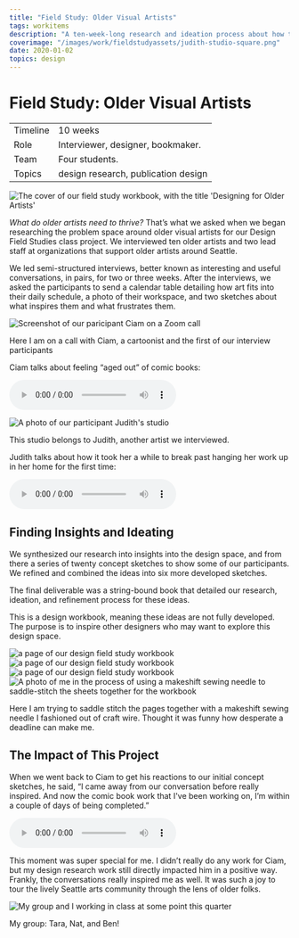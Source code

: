 ```yaml
---
title: "Field Study: Older Visual Artists"
tags: workitems
description: "A ten-week-long research and ideation process about how to support older visual artists."
coverimage: "/images/work/fieldstudyassets/judith-studio-square.png"
date: 2020-01-02
topics: design
---
```



# Field Study: Older Visual Artists

| | |
|---|---|
| Timeline | 10 weeks |
| Role | Interviewer, designer, bookmaker. |
| Team | Four students. |
| Topics | design research, publication design |


<img src="/images/work/fieldstudyassets/workbook_cover.jpg" alt="The cover of our field study workbook, with the title 'Designing for Older Artists'">

*What do older artists need to thrive?* That’s what we asked when we began researching the problem space around older visual artists for our Design Field Studies class project. We interviewed ten older artists and two lead staff at organizations that support older artists around Seattle.

We led semi-structured interviews, better known as interesting and useful conversations, in pairs, for two or three weeks. After the interviews, we asked the participants to send a calendar table detailing how art fits into their daily schedule, a photo of their workspace, and two sketches about what inspires them and what frustrates them.

![Screenshot of our paricipant Ciam on a Zoom call](/images/work/fieldstudyassets/ciam-call.png)

<p class="caption">Here I am on a call with Ciam, a cartoonist and the first of our interview participants</p>

Ciam talks about feeling “aged out” of comic books:

<audio src="/images/work/fieldstudyassets/ciam-audio.mp3" controls></audio>

<img src="/images/work/fieldstudyassets/judith-studio.png" alt="A photo of our participant Judith's studio">

<p class="caption">This studio belongs to Judith, another artist we interviewed.</p>

Judith talks about how it took her a while to break past hanging her work up in her home for the first time:

<audio src="/images/work/fieldstudyassets/judith-audio.mp3" controls></audio>


## Finding Insights and Ideating

We synthesized our research into insights into the design space, and from there a series of twenty concept sketches to show some of our participants. We refined and combined the ideas into six more developed sketches.

The final deliverable was a string-bound book that detailed our research, ideation, and refinement process for these ideas.

This is a design workbook, meaning these ideas are not fully developed. The purpose is to inspire other designers who may want to explore this design space.

<img src="/images/work/fieldstudyassets/workbookspread_cropped-3.jpg" alt="a page of our design field study workbook">
<img src="/images/work/fieldstudyassets/workbookspread_cropped-15.jpg" alt="a page of our design field study workbook">
<img src="/images/work/fieldstudyassets/workbookspread_cropped-24.jpg" alt="a page of our design field study workbook">

<img src="/images/work/fieldstudyassets/workbook-process.png" alt="A photo of me in the process of using a makeshift sewing needle to saddle-stitch the sheets together for the workbook">

<p class="caption">Here I am trying to saddle stitch the pages together with a makeshift sewing needle I fashioned out of craft wire. Thought it was funny how desperate a deadline can make me.</p>


## The Impact of This Project

When we went back to Ciam to get his reactions to our initial concept sketches, he said, “I came away from our conversation before really inspired. And now the comic book work that I've been working on, I’m within a couple of days of being completed.”

<audio src="/images/work/fieldstudyassets/ciam-inspired.mp3" controls></audio>

This moment was super special for me. I didn’t really do any work for Ciam, but my design research work still directly impacted him in a positive way. Frankly, the conversations really inspired me as well. It was such a joy to tour the lively Seattle arts community through the lens of older folks.


![My group and I working in class at some point this quarter](/images/work/fieldstudyassets/groupworkinclass.jpg)

<p class="caption">My group: Tara, Nat, and Ben!</p>